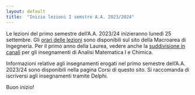 ```yaml
---
layout: default
title:  "Inizio lezioni I semstre A.A. 2023/2024"
---
```


Le lezioni del primo semestre dell’A.A. 2023/24 inizieranno lunedì 25 settembre.
Gli [orari delle lezioni](https://ing.uniroma2.it/orario/lezioni-2/) sono disponibili sul sito della Macroarea di Ingegneria.
Per il primo anno della Laurea, vedere anche la [suddivisione in canali](https://ing.uniroma2.it/corsi-di-chimica-e-analisi-matematica-i-primo-semestre-a-a-2023-2024/) per gli insegnamenti di Analisi Matematica I e Chimica.

Informazioni relative agli insegnamenti erogati nel primo semestre dell’A.A. 2023/24 sono disponibili nella pagina Corsi di questo sito.
Si raccomanda di iscriversi agli insegnamenti tramite Delphi.

Buon inizio!